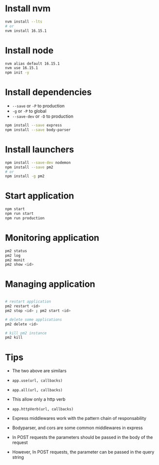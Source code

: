 # Install nvm

```bash
nvm install --lts
# or
nvm install 16.15.1
```

#  Install node

```bash
nvm alias default 16.15.1
nvm use 16.15.1
npm init -y
```

# Install dependencies

- <code>--save</code> or <code>-P</code> to production
- <code>-g</code> or <code>-P</code> to global
- <code>--save-dev</code> or <code>-D</code> to production

```bash
npm install --save express
npm install --save body-parser
```

# Install launchers

```bash
npm install --save-dev nodemon
npm install --save pm2
# or
npm install -g pm2
```

# Start application

```bash
npm start
npm run start
npm run production
```

# Monitoring application

```bash
pm2 status
pm2 log
pm2 monit
pm2 show <id>
```

# Managing application

```bash

# restart application
pm2 restart <id>
pm2 stop <id> ; pm2 start <id>

# delete some applications
pm2 delete <id>

# kill pm2 instance
pm2 kill

```

# Tips

- The two above are similars
- <code>app.use(url, callbacks)</code>
- <code>app.all(url, callbacks)</code>

- This allow only a http verb
- <code>app.httpVerb(url, callbacks)</code>

- Express middlewares work with the pattern chain of responsability

- Bodyparser, and cors are some common middlewares in express

- In POST requests the parameters should be passed in the body of the request

- However, In POST requests, the parameter can be passed in the query string

